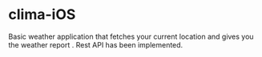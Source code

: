# clima-iOS

Basic weather application that fetches your current location and gives you the weather report . Rest API has been implemented.
